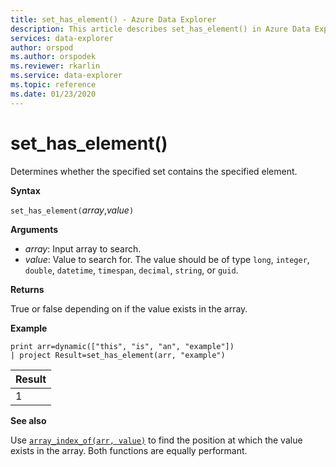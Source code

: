 ```yaml
---
title: set_has_element() - Azure Data Explorer
description: This article describes set_has_element() in Azure Data Explorer.
services: data-explorer
author: orspod
ms.author: orspodek
ms.reviewer: rkarlin
ms.service: data-explorer
ms.topic: reference
ms.date: 01/23/2020
---
```

# set_has_element()

Determines whether the specified set contains the specified element.

**Syntax**

`set_has_element(`*array*,*value*`)`

**Arguments**

* *array*: Input array to search.
* *value*: Value to search for. The value should be of type `long`, `integer`, `double`, `datetime`, `timespan`, `decimal`, `string`, or `guid`.

**Returns**

True or false depending on if the value exists in the array.

**Example**

<!-- csl: https://help.kusto.windows.net:443/Samples -->
```kusto
print arr=dynamic(["this", "is", "an", "example"]) 
| project Result=set_has_element(arr, "example")
```

|Result|
|---|
|1|

**See also**

Use [`array_index_of(arr, value)`](arrayindexoffunction.md) to find the position at which the value exists in the array. Both functions are equally performant.
